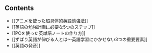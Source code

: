 ## Contents
- [[アニメを使った超具体的英語勉強法]]
- [[英語の勉強計画に必要な5つのステップ]]
- [[PCを使った英単語ノートの作り方]]
- [[ずばり英語が伸びる人とは〜英語学習にかかせない3つの重要要素]]
- [[英語の発音]]


